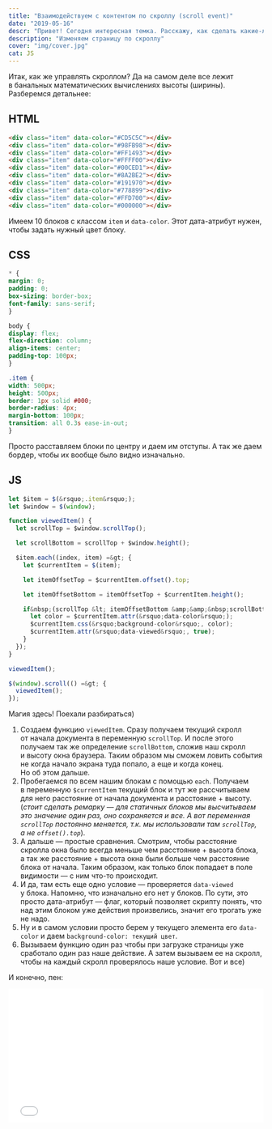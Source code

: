 ```yaml
---
title: "Взаимодействуем с контентом по скроллу (scroll event)"
date: "2019-05-16"
descr: "Привет! Сегодня интересная темка. Расскажу, как сделать какие-либо действия для блоков по&nbsp;скроллу. Для примера просто взял цвет и&nbsp;по&nbsp;скроллу будем задавать цвет (когда блок начнет появляться в&nbsp;зоне видимости). Поехали!"
description: "Изменяем страницу по скроллу"
cover: "img/cover.jpg"
cat: JS
---
```


Итак, как&nbsp;же управлять скроллом? Да&nbsp;на&nbsp;самом деле все лежит в&nbsp;банальных математических вычислениях высоты (ширины). Разберемся детальнее:

## HTML

``` html
<div class="item" data-color="#CD5C5C"></div>
<div class="item" data-color="#98FB98"></div>
<div class="item" data-color="#FF1493"></div>
<div class="item" data-color="#FFFF00"></div>
<div class="item" data-color="#00CED1"></div>
<div class="item" data-color="#8A2BE2"></div>
<div class="item" data-color="#191970"></div>
<div class="item" data-color="#778899"></div>
<div class="item" data-color="#FFD700"></div>
<div class="item" data-color="#000000"></div>
```

Имеем 10&nbsp;блоков с&nbsp;классом `item` и `data-color`. Этот дата-атрибут нужен, чтобы задать нужный цвет блоку.

## CSS

``` css
* {
margin: 0;
padding: 0;
box-sizing: border-box;
font-family: sans-serif;
}

body {
display: flex;
flex-direction: column;
align-items: center;
padding-top: 100px;
}

.item {
width: 500px;
height: 500px;
border: 1px solid #000;
border-radius: 4px;
margin-bottom: 100px;
transition: all 0.3s ease-in-out;
}
```

Просто расставляем блоки по&nbsp;центру и&nbsp;даем им&nbsp;отступы. А&nbsp;так&nbsp;же даем бордер, чтобы их&nbsp;вообще было видно изначально.

## JS

``` js
let $item = $(&rsquo;.item&rsquo;);
let $window = $(window);

function viewedItem() {
  let scrollTop = $window.scrollTop();

  let scrollBottom = scrollTop + $window.height();

  $item.each((index, item) =&gt; {
    let $currentItem = $(item);

    let itemOffsetTop = $currentItem.offset().top;

    let itemOffsetBottom = itemOffsetTop + $currentItem.height();

    if&nbsp;(scrollTop &lt; itemOffsetBottom &amp;&amp;&nbsp;scrollBottom &gt; itemOffsetTop &amp;&amp; !$currentItem.attr(&rsquo;data-viewed&rsquo;)) {
      let color = $currentItem.attr(&rsquo;data-color&rsquo;);
      $currentItem.css(&rsquo;background-color&rsquo;, color);
      $currentItem.attr(&rsquo;data-viewed&rsquo;, true);
    }
  });
}

viewedItem();

$(window).scroll(() =&gt; {
  viewedItem();
});
```

Магия здесь! Поехали разбираться)

1. Создаем функцию `viewedItem`. Сразу получаем текущий скролл от&nbsp;начала документа в&nbsp;переменную `scrollTop`. И&nbsp;после этого получаем так&nbsp;же определение `scrollBottom`, сложив наш скролл и&nbsp;высоту окна браузера. Таким образом мы&nbsp;сможем ловить события не&nbsp;когда начало экрана туда попало, а&nbsp;еще и&nbsp;когда конец. Но&nbsp;об&nbsp;этом дальше.
2. Пробегаемся по&nbsp;всем нашим блокам с&nbsp;помощью `each`. Получаем в&nbsp;переменную `$currentItem` текущий блок и&nbsp;тут&nbsp;же рассчитываем для него расстояние от&nbsp;начала документа и&nbsp;расстояние + высоту. (_стоит сделать ремарку&nbsp;&mdash; для статичных блоков мы&nbsp;высчитываем это значение один раз, оно сохраняется и&nbsp;все. А&nbsp;вот переменная `scrollTop` постоянно меняется, т.к.&nbsp;мы&nbsp;использовали там `scrollTop`, а&nbsp;не `offset().top`_).
3. А&nbsp;дальше&nbsp;&mdash; простые сравнения. Смотрим, чтобы расстояние скролла окна было всегда меньше чем расстояние + высота блока, а&nbsp;так&nbsp;же расстояние + высота окна были больше чем расстояние блока от&nbsp;начала. Таким образом, как только блок попадает в&nbsp;поле видимости&nbsp;&mdash; с&nbsp;ним что-то происходит.
4. И&nbsp;да, там есть еще одно условие&nbsp;&mdash; проверяется `data-viewed` у&nbsp;блока. Напомню, что изначально его нет у&nbsp;блоков. По&nbsp;сути, это просто дата-атрибут&nbsp;&mdash; флаг, который позволяет скрипту понять, что над этим блоком уже действия произвелись, значит его трогать уже не&nbsp;надо.
5. Ну&nbsp;и&nbsp;в&nbsp;самом условии просто берем у&nbsp;текущего элемента его `data-color` и&nbsp;даем `background-color: текущий цвет`.
6. Вызываем функцию один раз чтобы при загрузке страницы уже сработало один раз наше действие. А&nbsp;затем вызываем ее&nbsp;на&nbsp;скролл, чтобы на&nbsp;каждый скролл проверялось наше условие. Вот и&nbsp;все)

И&nbsp;конечно, пен:

<iframe height="265" style="width: 100%;" scrolling="no" title="Scroll items events" src="//codepen.io/MaxGraph/embed/WBGqPd/?height=265&amp;theme-id=0&amp;default-tab=css,result" frameborder="no" allowtransparency="true" allowfullscreen="true">See the Pen <a href='https://codepen.io/MaxGraph/pen/zXKerg/'>Scroll items events</a> by&nbsp;Maksim (<a href='https://codepen.io/MaxGraph'>@MaxGraph</a>) on&nbsp;<a href='https://codepen.io'>CodePen</a>. </iframe>
